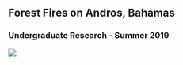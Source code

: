 ## Forest Fires on Andros, Bahamas
### Undergraduate Research - Summer 2019
<image src="images/GWilkins_Bahamas_Burn_poster.PNG?raw=true"/>
